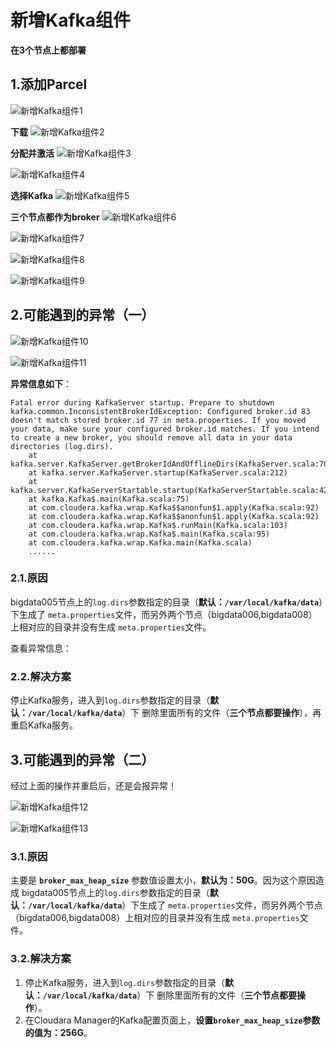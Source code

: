 新增Kafka组件
================================================================================
**在3个节点上都部署**

## 1.添加Parcel
![新增Kafka组件1](img/39.png)

**下载**
![新增Kafka组件2](img/40.png)

**分配并激活**
![新增Kafka组件3](img/41.png)

![新增Kafka组件4](img/42.png)

**选择Kafka**
![新增Kafka组件5](img/43.png)

**三个节点都作为broker**
![新增Kafka组件6](img/44.png)

![新增Kafka组件7](img/45.png)

![新增Kafka组件8](img/46.png)

![新增Kafka组件9](img/47.png)


## 2.可能遇到的异常（一）

![新增Kafka组件10](img/48.png)

![新增Kafka组件11](img/49.png)

**异常信息如下**：
```
Fatal error during KafkaServer startup. Prepare to shutdown
kafka.common.InconsistentBrokerIdException: Configured broker.id 83 doesn't match stored broker.id 77 in meta.properties. If you moved your data, make sure your configured broker.id matches. If you intend to create a new broker, you should remove all data in your data directories (log.dirs).
	at kafka.server.KafkaServer.getBrokerIdAndOfflineDirs(KafkaServer.scala:707)
	at kafka.server.KafkaServer.startup(KafkaServer.scala:212)
	at kafka.server.KafkaServerStartable.startup(KafkaServerStartable.scala:42)
	at kafka.Kafka$.main(Kafka.scala:75)
	at com.cloudera.kafka.wrap.Kafka$$anonfun$1.apply(Kafka.scala:92)
	at com.cloudera.kafka.wrap.Kafka$$anonfun$1.apply(Kafka.scala:92)
	at com.cloudera.kafka.wrap.Kafka$.runMain(Kafka.scala:103)
	at com.cloudera.kafka.wrap.Kafka$.main(Kafka.scala:95)
	at com.cloudera.kafka.wrap.Kafka.main(Kafka.scala)
    ......
```

### 2.1.原因
bigdata005节点上的`log.dirs`参数指定的目录（**默认：`/var/local/kafka/data`**）下生成了
`meta.properties`文件，而另外两个节点（bigdata006,bigdata008）上相对应的目录并没有生成
`meta.properties`文件。

查看异常信息：

### 2.2.解决方案
停止Kafka服务，进入到`log.dirs`参数指定的目录（**默认：`/var/local/kafka/data`**）下
删除里面所有的文件（**三个节点都要操作**），再重启Kafka服务。

## 3.可能遇到的异常（二）
经过上面的操作并重启后，还是会报异常！

![新增Kafka组件12](img/50.png)

![新增Kafka组件13](img/51.png)

### 3.1.原因
主要是 **`broker_max_heap_size`** 参数值设置太小，**默认为：50G**。因为这个原因造成
bigdata005节点上的`log.dirs`参数指定的目录（**默认：`/var/local/kafka/data`**）下生成了
`meta.properties`文件，而另外两个节点（bigdata006,bigdata008）上相对应的目录并没有生成
`meta.properties`文件。

### 3.2.解决方案
1. 停止Kafka服务，进入到`log.dirs`参数指定的目录（**默认：`/var/local/kafka/data`**）下
删除里面所有的文件（**三个节点都要操作**）。
2. 在Cloudara Manager的Kafka配置页面上，**设置`broker_max_heap_size`参数的值为：256G**。



